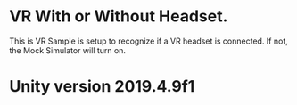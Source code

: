 # VR With or Without Headset.
This is VR Sample is setup to recognize if a VR headset is connected. If not, the Mock Simulator will turn on.
# Unity version 2019.4.9f1
